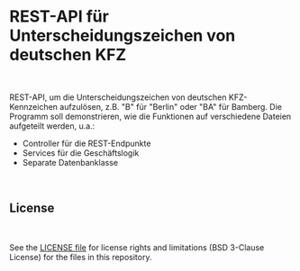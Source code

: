 # REST-API für Unterscheidungszeichen von deutschen KFZ #

<br>

REST-API, um die Unterscheidungszeichen von deutschen KFZ-Kennzeichen aufzulösen, z.B. "B" für "Berlin"
oder "BA" für Bamberg. Die Programm soll demonstrieren, wie die Funktionen auf verschiedene Dateien
aufgeteilt werden, u.a.:

* Controller für die REST-Endpunkte
* Services für die Geschäftslogik
* Separate Datenbanklasse

<br>


## License ##

<br>

See the [LICENSE file](LICENSE.md) for license rights and limitations (BSD 3-Clause License)
for the files in this repository.

<br>
